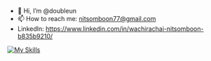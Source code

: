- 👋 Hi, I’m @doubleun
- 📫 How to reach me: nitsomboon77@gmail.com
- LinkedIn: https://www.linkedin.com/in/wachirachai-nitsomboon-b835b9210/

[![My Skills](https://skillicons.dev/icons?i=html,css,js,ts,dart,go,htmx,svelte,nodejs,react,nextjs,tailwind,flutter,tauri,threejs,postgres,redis,prisma)](https://skillicons.dev)
